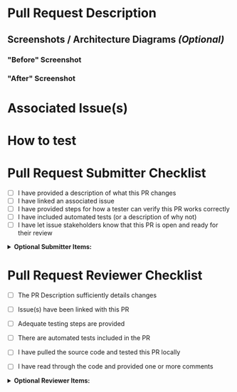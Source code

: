 # Pull Request Description


## Screenshots / Architecture Diagrams <i>(Optional)</i>
### "Before" Screenshot


### "After" Screenshot


# Associated Issue(s)


# How to test


# Pull Request Submitter Checklist
+ [ ] I have provided a description of what this PR changes
+ [ ] I have linked an associated issue
+ [ ] I have provided steps for how a tester can verify this PR works correctly
+ [ ] I have included automated tests (or a description of why not)
+ [ ] I have let issue stakeholders know that this PR is open and ready for their review

<details>
  <summary><b>Optional Submitter Items:</b></summary>

- [ ] I have added PR comments to interesting or potentially confusing parts of the code
- [ ] I have incremented the version number according to [semantic versioning](https://semver.org)
- [ ] I have met with issue stakeholders and personally walked them through changes
- [ ] I have created new GitHub issues for "TODO" lines added by this PR
- [ ] I have moved the associated issue to "in review" in Codetree

</details>

# Pull Request Reviewer Checklist
+ [ ] The PR Description sufficiently details changes
+ [ ] Issue(s) have been linked with this PR
+ [ ] Adequate testing steps are provided
+ [ ] There are automated tests included in the PR
+ [ ] I have pulled the source code and tested this PR locally
+ [ ] I have read through the code and provided one or more comments


<details>
  <summary><b>Optional Reviewer Items:</b></summary>

- [ ] If I am not the first reviewer, I have made my own checklist

</details>
